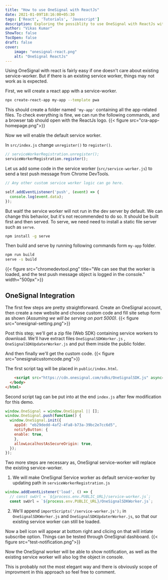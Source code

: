 ```yaml
---
title: "How to use OneSignal with ReactJs"
date: 2021-01-09T18:16:00+05:30
tags: ['React', 'Tutorials', 'Javascript']
description: Exploring the possiblity to use OneSignal with ReactJs with existing service worker
author: "Vikas Kumar"
ShowToc: false
TocOpen: false
draft: false
cover:
    image: "onesignal-react.png"
    alt: "OneSignal ReactJs"
---
```


Using OneSignal with react is fairly easy if one doesn't care about existing service-worker. But if there is an existing service worker, things may not work as is expected.

First, we will create a react app with a service-worker. 
````bash
npx create-react-app my-app --template pwa
````
This should create a folder named `'my-app'` containing all the app-related files. To check everything is fine, we can run the following commands, and a browser tab should open with the ReactJs logo.
{{< figure src="cra-app-homepage.png">}}

Now we will enable the default service worker.

In `src/index.js` change `unregister()` to `register()`.
````js
// serviceWorkerRegistration.unregister();
serviceWorkerRegistration.register();
````
Let us add some code in the service worker (`src/service-worker.js`) to send a test push message from Chrome DevTools.

````js {linenos=table,linenostart=72}
// Any other custom service worker logic can go here.

self.addEventListener('push', (event) => {
  console.log(event.data);
});
````
But wait! the service worker will not run in the dev server by default. We can change this behavior, but it's not recommended to do so. It should be built first and then served. To serve, we need need to install a static file server such as `serve`.
````sh
npm install -g serve
````
Then build and serve by running following commands form `my-app` folder.
````sh
npm run build
serve -s build
````
{{< figure src="chromedevtool.png" title="We can see that the worker is loaded, and the test push message object is logged in the console." width="500px">}}

## OneSignal Integration
The first few steps are pretty straightforward. Create an OneSignal account, then create a new website and choose custom code and fill site setup form as shown *(Assuming we will be serving on port 5000)*.
{{< figure src="onesignal-setting.png">}}

Post this step; we'll get a zip file (Web SDK) containing service workers to download. We'll have extract files `OneSignalSDKWorker.js` , `OneSignalSDKUpdaterWorker.js` and put them inside the public folder.

And then finally we'll get the custom code.
{{< figure src="onesignalcustomcode.png">}}

The first script tag will be placed in `public/index.html`.
````html {linenos=table,linenostart=39}
    <script src="https://cdn.onesignal.com/sdks/OneSignalSDK.js" async=""></script>
  </body>
</html>
````
Second script tag can be put into at the end `index.js` after few modification for this demo.
````js
window.OneSignal = window.OneSignal || [];
window.OneSignal.push(function() {
  window.OneSignal.init({
    appId: "eb29dedd-4af2-4fa8-b73a-39bc2e7cc6d5",
    notifyButton: {
    enable: true,
    },
    allowLocalhostAsSecureOrigin: true,
  });
});
````
Two more steps are necessary as, OneSignal service-worker will replace the existing service-worker.
1. We will make OneSignal Service worker as default service-worker by updating path in `serviceWorkerRegistration.js`
````js
window.addEventListener('load', () => {
  // const swUrl = `${process.env.PUBLIC_URL}/service-worker.js`;
  const swUrl = `${process.env.PUBLIC_URL}/OneSignalSDKWorker.js`;
````

2. We'll append `importScripts('/service-worker.js');` in `OneSignalSDKWorker.js` and `OneSignalSDKUpdaterWorker.js`, so that our existing service worker can still be loaded.

Now a bell icon will appear at bottom right and clicing on that will intiate subscribe option. Things can be tested through OneSignal dashboard.
{{< figure src="test-notification.png">}}

Now the OneSignal worker will be able to show notification, as well as the existing service worker will also log the object in console.

This is probably not the most elegant way and there is obviously scope of improvment in this approach so feel free to comment.

